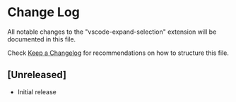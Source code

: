 # Change Log

All notable changes to the "vscode-expand-selection" extension will be documented in this file.

Check [Keep a Changelog](http://keepachangelog.com/) for recommendations on how to structure this file.

## [Unreleased]

- Initial release
